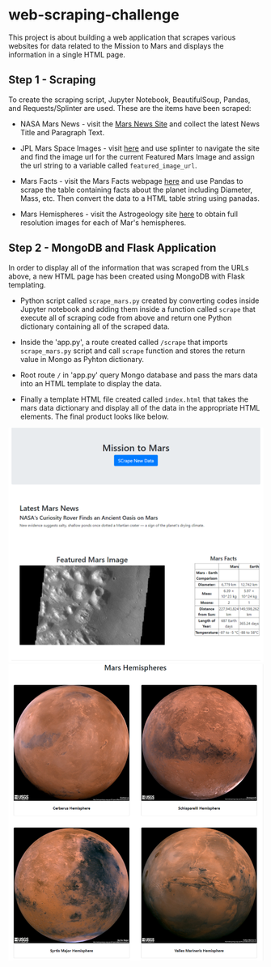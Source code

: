 # web-scraping-challenge
This project is about building a web application that scrapes various websites for data related to the Mission to Mars and displays the information in a single HTML page. 


## Step 1 - Scraping
To create the scraping script, Jupyter Notebook, BeautifulSoup, Pandas, and Requests/Splinter are used. These are the items have been scraped:

* NASA Mars News - visit the [Mars News Site](https://redplanetscience.com) and collect the latest News Title and Paragraph Text.

* JPL Mars Space Images - visit [here](https://spaceimages-mars.com) and use splinter to navigate the site and find the image url for the current Featured Mars Image and assign the url string to a variable called `featured_image_url`.

* Mars Facts - visit the Mars Facts webpage [here](https://galaxyfacts-mars.com) and use Pandas to scrape the table containing facts about the planet including Diameter, Mass, etc. Then convert the data to a HTML table string using panadas.

* Mars Hemispheres - visit the Astrogeology site [here](https://marshemispheres.com) to obtain full resolution images for each of Mar's hemispheres. 


## Step 2 - MongoDB and Flask Application
In order to display all of the information that was scraped from the URLs above, a new HTML page has been created using  MongoDB with Flask templating.

* Python script called `scrape_mars.py` created by converting codes inside Jupyter notebook and adding them inside a function called `scrape` that execute all of scraping code from above and return one Python dictionary containing all of the scraped data.

* Inside the 'app.py', a route created called `/scrape` that imports `scrape_mars.py` script and call `scrape` function and stores the return value in Mongo as Pyhton dictionary.

* Root route `/` in 'app.py' query Mongo database and pass the mars data into an HTML template to display the data.

* Finally a template HTML file created called `index.html` that takes the mars data dictionary and display all of the data in the appropriate HTML elements. The final product looks like below.

![final_app_part1.png](screenshots/final_app_part1.PNG)
![final_app_part2.png](screenshots/final_app_part2.PNG)
